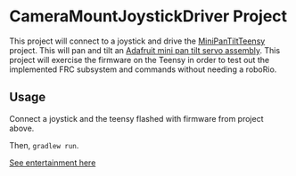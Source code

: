# CameraMountJoystickDriver Project

This project will connect to a joystick and drive the [MiniPanTiltTeensy](https://github.com/Team997Coders/MiniPanTiltTeensy) project. This will pan
and tilt an [Adafruit mini pan tilt servo assembly](https://www.adafruit.com/product/1967). This project will exercise the firmware on the Teensy
in order to test out the implemented FRC subsystem and commands without needing a roboRio.

## Usage

Connect a joystick and the teensy flashed with firmware from project above.<p>

Then, ```gradlew run```.

[See entertainment here](https://j.gifs.com/jq7Yjl.gif)